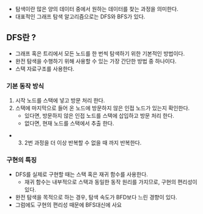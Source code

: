 - 탐색이란 많은 양의 데이터 중에서 원하는 데이터를 찾는 과정을 의미한다.
- 대표적인 그래프 탐색 알고리즘으로는 DFS와 BFS가 있다.

## DFS란 ?

- 그래프 혹은 트리에서 모든 노드를 한 번씩 탐색하기 위한 기본적인 방법이다.
- 완전 탐색을 수행하기 위해 사용할 수 있는 가장 간단한 방법 중 하나이다.
- 스택 자료구조를 사용한다.

### 기본 동작 방식

1. 시작 노드를 스택에 넣고 방문 처리 한다.
2. 스택에 마지막으로 들어 온 노드에 방문하지 않은 인접 노드가 있는지 확인한다.
	- 있다면, 방문하지 않은 인접 노드를 스택에 삽입하고 방문 처리 한다.
	- 없다면, 현재 노드를 스택에서 추출 한다.
- 3. 2번 과정을 더 이상 반복할 수 없을 때 까지 반복한다.

### 구현의 특징

- DFS를 실제로 구현할 때는 스택 혹은 재귀 함수를 사용한다.
	- 재귀 함수는 내부적으로 스택과 동일한 동작 원리를 가지므로, 구현의 편리성이 있다.
- 완전 탐색을 목적으로 하는 경우, 탐색 속도가 BFD보다 느린 경향이 있다.
- 그럼에도 구현의 편리성 때문에 BFS대신에 사요